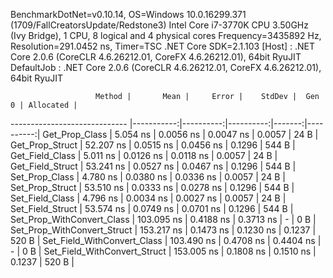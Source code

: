 
BenchmarkDotNet=v0.10.14, OS=Windows 10.0.16299.371 (1709/FallCreatorsUpdate/Redstone3)
Intel Core i7-3770K CPU 3.50GHz (Ivy Bridge), 1 CPU, 8 logical and 4 physical cores
Frequency=3435892 Hz, Resolution=291.0452 ns, Timer=TSC
.NET Core SDK=2.1.103
  [Host]     : .NET Core 2.0.6 (CoreCLR 4.6.26212.01, CoreFX 4.6.26212.01), 64bit RyuJIT
  DefaultJob : .NET Core 2.0.6 (CoreCLR 4.6.26212.01, CoreFX 4.6.26212.01), 64bit RyuJIT


                       Method |       Mean |     Error |    StdDev |  Gen 0 | Allocated |
----------------------------- |-----------:|----------:|----------:|-------:|----------:|
               Get_Prop_Class |   5.054 ns | 0.0056 ns | 0.0047 ns | 0.0057 |      24 B |
              Get_Prop_Struct |  52.207 ns | 0.0515 ns | 0.0456 ns | 0.1296 |     544 B |
              Get_Field_Class |   5.011 ns | 0.0126 ns | 0.0118 ns | 0.0057 |      24 B |
             Get_Field_Struct |  53.241 ns | 0.0527 ns | 0.0467 ns | 0.1296 |     544 B |
               Set_Prop_Class |   4.780 ns | 0.0380 ns | 0.0336 ns | 0.0057 |      24 B |
              Set_Prop_Struct |  53.510 ns | 0.0333 ns | 0.0278 ns | 0.1296 |     544 B |
              Set_Field_Class |   4.796 ns | 0.0034 ns | 0.0027 ns | 0.0057 |      24 B |
             Set_Field_Struct |  53.574 ns | 0.0749 ns | 0.0701 ns | 0.1296 |     544 B |
   Set_Prop_WithConvert_Class | 103.095 ns | 0.4188 ns | 0.3713 ns |      - |       0 B |
  Set_Prop_WithConvert_Struct | 153.217 ns | 0.1473 ns | 0.1230 ns | 0.1237 |     520 B |
  Set_Field_WithConvert_Class | 103.490 ns | 0.4708 ns | 0.4404 ns |      - |       0 B |
 Set_Field_WithConvert_Struct | 153.005 ns | 0.1808 ns | 0.1510 ns | 0.1237 |     520 B |
